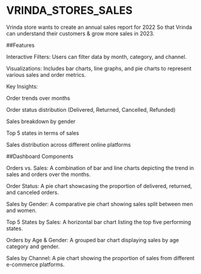# VRINDA_STORES_SALES
Vrinda store wants to create  an annual sales report for 2022 So that Vrinda can understand their customers & grow more sales in 2023.






##Features

Interactive Filters: Users can filter data by month, category, and channel.

Visualizations: Includes bar charts, line graphs, and pie charts to represent various sales and order metrics.

Key Insights:

Order trends over months

Order status distribution (Delivered, Returned, Cancelled, Refunded)

Sales breakdown by gender

Top 5 states in terms of sales

Sales distribution across different online platforms




##Dashboard Components

Orders vs. Sales: A combination of bar and line charts depicting the trend in sales and orders over the months.

Order Status: A pie chart showcasing the proportion of delivered, returned, and canceled orders.

Sales by Gender: A comparative pie chart showing sales split between men and women.

Top 5 States by Sales: A horizontal bar chart listing the top five performing states.

Orders by Age & Gender: A grouped bar chart displaying sales by age category and gender.

Sales by Channel: A pie chart showing the proportion of sales from different e-commerce platforms.
